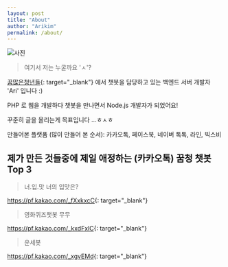 ```yaml
---
layout: post
title: "About"
author: "Arikim"
permalink: /about/
---
```


![사진](https://storage.googleapis.com/arikim/github/2019-05-17-dreamyoungs.jpg)

> 여기서 저는 누굴까요 'ㅅ'?

[꿈많은청년들](https://dreamyoungs.com/){: target="_blank"} 에서 챗봇을 담당하고 있는 백엔드 서버 개발자 'Ari' 입니다 :)

PHP 로 웹을 개발하다 챗봇을 만나면서 Node.js 개발자가 되었어요!

꾸준히 글을 올리는게 목표입니다 ...ㅎㅅㅎ

만들어본 플랫폼 (많이 만들어 본 순서): 카카오톡, 페이스북, 네이버 톡톡, 라인, 빅스비


## 제가 만든 것들중에 제일 애정하는 (카카오톡) 꿈청 챗봇 Top 3 

> 너.입.맛 너의 입맛은?

<https://pf.kakao.com/_fXxkxcC>{: target="_blank"}

> 영화퀴즈챗봇 무무

<https://pf.kakao.com/_kxdFxlC>{: target="_blank"}

> 운세봇

<https://pf.kakao.com/_xgvEMd>{: target="_blank"}